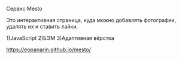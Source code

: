 Сервис Mesto

Это интерактивная страница, 
куда можно добавлять фотографии, 
удалять их и ставить лайки.

1)JavaScript
2)БЭМ
3)Адаптивная вёрстка

https://eopanarin.github.io/mesto/
